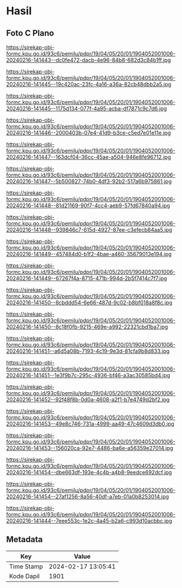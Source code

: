 # Hasil

## Foto C Plano

https://sirekap-obj-formc.kpu.go.id/93c6/pemilu/pdpr/19/04/05/20/01/1904052001006-20240216-141443--dc0fe472-dacb-4e96-84b8-682d3c84b1ff.jpg

https://sirekap-obj-formc.kpu.go.id/93c6/pemilu/pdpr/19/04/05/20/01/1904052001006-20240216-141445--19c420ac-23fc-4a16-a36a-82cb48dbb2a5.jpg

https://sirekap-obj-formc.kpu.go.id/93c6/pemilu/pdpr/19/04/05/20/01/1904052001006-20240216-141445--1175d134-077f-4a95-acba-df7871c9c7d6.jpg

https://sirekap-obj-formc.kpu.go.id/93c6/pemilu/pdpr/19/04/05/20/01/1904052001006-20240216-141446--2000403b-07e4-41d9-b3ce-c5ed7e01e11e.jpg

https://sirekap-obj-formc.kpu.go.id/93c6/pemilu/pdpr/19/04/05/20/01/1904052001006-20240216-141447--163dcf04-36cc-45ae-a504-946e8fe96712.jpg

https://sirekap-obj-formc.kpu.go.id/93c6/pemilu/pdpr/19/04/05/20/01/1904052001006-20240216-141447--5b500827-74b0-4df3-92b2-517a6b975861.jpg

https://sirekap-obj-formc.kpu.go.id/93c6/pemilu/pdpr/19/04/05/20/01/1904052001006-20240216-141448--81d21169-90f7-4cc4-aeb9-57fd67840a94.jpg

https://sirekap-obj-formc.kpu.go.id/93c6/pemilu/pdpr/19/04/05/20/01/1904052001006-20240216-141448--939846c7-615d-4927-87ee-c3efecb84aa5.jpg

https://sirekap-obj-formc.kpu.go.id/93c6/pemilu/pdpr/19/04/05/20/01/1904052001006-20240216-141449--457484d0-b1f2-4bae-a460-35679013e194.jpg

https://sirekap-obj-formc.kpu.go.id/93c6/pemilu/pdpr/19/04/05/20/01/1904052001006-20240216-141449--67267f4a-8715-471b-994d-2b5f7414c7f7.jpg

https://sirekap-obj-formc.kpu.go.id/93c6/pemilu/pdpr/19/04/05/20/01/1904052001006-20240216-141450--8cbddd54-6e66-487d-9c02-b8bf018a8f8c.jpg

https://sirekap-obj-formc.kpu.go.id/93c6/pemilu/pdpr/19/04/05/20/01/1904052001006-20240216-141450--8c18f0fb-9215-469e-a992-22321cbd1ba7.jpg

https://sirekap-obj-formc.kpu.go.id/93c6/pemilu/pdpr/19/04/05/20/01/1904052001006-20240216-141451--a6d5a08b-7193-4c19-9e3d-81cfa9b8d833.jpg

https://sirekap-obj-formc.kpu.go.id/93c6/pemilu/pdpr/19/04/05/20/01/1904052001006-20240216-141451--1e3f9b7c-295c-4936-bf46-a3ac30585bd4.jpg

https://sirekap-obj-formc.kpu.go.id/93c6/pemilu/pdpr/19/04/05/20/01/1904052001006-20240216-141452--92f48f8b-0d0a-4608-a2f1-b7e4749d2bf2.jpg

https://sirekap-obj-formc.kpu.go.id/93c6/pemilu/pdpr/19/04/05/20/01/1904052001006-20240216-141453--49e8c746-731a-4999-aa49-47c4609d3db0.jpg

https://sirekap-obj-formc.kpu.go.id/93c6/pemilu/pdpr/19/04/05/20/01/1904052001006-20240216-141453--156020ca-92e7-4486-ba6e-a56359e27014.jpg

https://sirekap-obj-formc.kpu.go.id/93c6/pemilu/pdpr/19/04/05/20/01/1904052001006-20240216-141454--dbe663df-193e-4c4b-a4b8-9eedce692dcf.jpg

https://sirekap-obj-formc.kpu.go.id/93c6/pemilu/pdpr/19/04/05/20/01/1904052001006-20240216-141454--27af1256-8a56-40df-a7eb-01a0b8253014.jpg

https://sirekap-obj-formc.kpu.go.id/93c6/pemilu/pdpr/19/04/05/20/01/1904052001006-20240216-141444--7eee553c-1e2c-4a45-b2a6-c993d10acbbc.jpg


## Metadata

| Key        | Value               |
| ---------- | ------------------- |
| Time Stamp | 2024-02-17 13:05:41 |
| Kode Dapil | 1901                |



